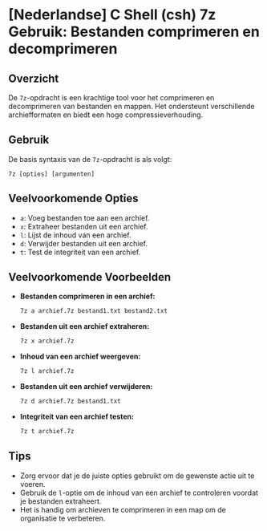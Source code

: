 # [Nederlandse] C Shell (csh) 7z Gebruik: Bestanden comprimeren en decomprimeren

## Overzicht
De `7z`-opdracht is een krachtige tool voor het comprimeren en decomprimeren van bestanden en mappen. Het ondersteunt verschillende archiefformaten en biedt een hoge compressieverhouding.

## Gebruik
De basis syntaxis van de `7z`-opdracht is als volgt:

```
7z [opties] [argumenten]
```

## Veelvoorkomende Opties
- `a`: Voeg bestanden toe aan een archief.
- `x`: Extraheer bestanden uit een archief.
- `l`: Lijst de inhoud van een archief.
- `d`: Verwijder bestanden uit een archief.
- `t`: Test de integriteit van een archief.

## Veelvoorkomende Voorbeelden
- **Bestanden comprimeren in een archief:**
  ```bash
  7z a archief.7z bestand1.txt bestand2.txt
  ```

- **Bestanden uit een archief extraheren:**
  ```bash
  7z x archief.7z
  ```

- **Inhoud van een archief weergeven:**
  ```bash
  7z l archief.7z
  ```

- **Bestanden uit een archief verwijderen:**
  ```bash
  7z d archief.7z bestand1.txt
  ```

- **Integriteit van een archief testen:**
  ```bash
  7z t archief.7z
  ```

## Tips
- Zorg ervoor dat je de juiste opties gebruikt om de gewenste actie uit te voeren.
- Gebruik de `l`-optie om de inhoud van een archief te controleren voordat je bestanden extraheert.
- Het is handig om archieven te comprimeren in een map om de organisatie te verbeteren.